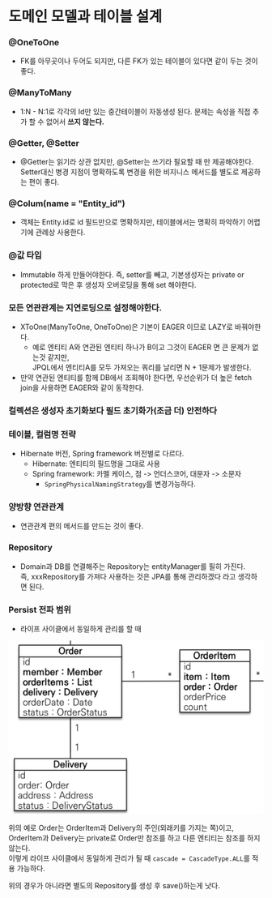 도메인 모델과 테이블 설계
=====================

### @OneToOne
* FK를 아무곳이나 두어도 되지만, 다른 FK가 있는 테이블이 있다면 같이 두는 것이 좋다.

### @ManyToMany
* 1:N - N:1로 각각의 Id만 있는 중간테이블이 자동생성 된다. 
    문제는 속성을 직접 추가 할 수 없어서 **쓰지 않는다.**
  
### @Getter, @Setter
* @Getter는 읽기라 상관 없지만, @Setter는 쓰기라 필요할 때 만 제공해야한다.    
    Setter대신 병경 지점이 명확하도록 변경을 위한 비지니스 메서드를 별도로 제공하는 편이 좋다.
  
### @Colum(name = "Entity_id")
* 객체는 Entity.id로 id 필드만으로 명확하지만, 테이블에서는 명확히 파악하기 어렵기에 관례상 사용한다.

### @값 타입
* Immutable 하게 만들어야한다. 즉, setter를 빼고, 기본생성자는 private or protected로 막은 후 생성자 오버로딩을 통해 set 해야한다.

### 모든 연관관계는 지연로딩으로 설정해야한다.
* XToOne(ManyToOne, OneToOne)은 기본이 EAGER 이므로 LAZY로 바꿔야한다.
  * 예로 엔티티 A와 연관된 엔티티 하나가 B이고 그것이 EAGER 면 큰 문제가 없는것 같지만,    
    JPQL에서 엔티티A를 모두 가져오는 쿼리를 날리면 N + 1문제가 발생한다.
* 만약 연관된 엔티티를 함께 DB에서 조회해야 한다면, 우선순위가 더 높은 fetch join을 사용하면 EAGER와 같이 동작한다.

### 컬렉션은 생성자 초기화보다 필드 초기화가(조금 더) 안전하다

### 테이블, 컬럼명 전략
* Hibernate 버전, Spring framework 버전별로 다르다.
    * Hibernate: 엔티티의 필드명을 그대로 사용
    * Spring framework: 카멜 케이스, 점 -> 언더스코어, 대문자 -> 소문자
        * `SpringPhysicalNamingStrategy`를 변경가능하다.
    
### 양방향 연관관계
* 연관관계 편의 메서드를 만드는 것이 좋다.

### Repository
* Domain과 DB를 연결해주는 Repository는 entityManager를 필히 가진다.   
    즉, xxxRepository를 가져다 사용하는 것은 JPA를 통해 관리하겠다 라고 생각하면 된다.
  
### Persist 전파 범위
* 라이프 사이클에서 동일하게 관리를 할 때

![img.png](img.png)
  
위의 예로 Order는 OrderItem과 Delivery의 주인(외래키를 가지는 쪽)이고,    
OrderItem과 Delivery는 private로 Order만 참조를 하고 다른 엔티티는 참조를 하지 않는다.    
이렇게 라이프 사이클에서 동일하게 관리가 될 때 `cascade = CascadeType.ALL`를 적용 가능하다.    

위의 경우가 아니라면 별도의 Repository를 생성 후 save()하는게 낫다.